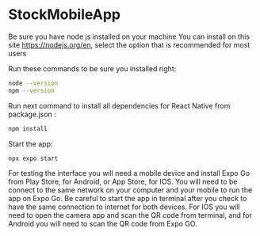 # StockMobileApp

Be sure you have node js installed on your machine
You can install on this site https://nodejs.org/en, select the option that is recommended for most users

Run these commands to be sure you installed right:

```bash
node --version
npm --version
```

Run next command to install all dependencies for React Native from package.json :

```bash
npm install
```

Start the app:

```bash
npx expo start
```

For testing the interface you will need a mobile device and install Expo Go from Play Store, for Android, or App Store, for IOS. You will need to be connect to the same network on your computer and your mobile to run the app on Expo Go. Be careful to start the app in terminal after you check to have the same connection to internet for both devices. For IOS you will need to open the camera app and scan the QR code from terminal, and for Android you will need to scan the QR code from Expo GO.

